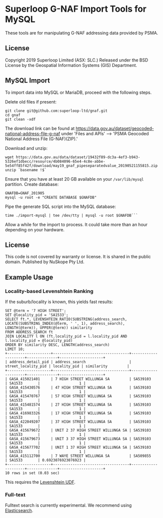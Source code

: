 # Superloop G-NAF Import Tools for MySQL #

These tools are for manipulating G-NAF addressing data provided by PSMA.

## License ##

Copyright 2019 Superloop Limited (ASX: SLC.) Released under the BSD License by the Geospatial Information Systems (GIS) Department.

## MySQL Import ##

To import data into MySQL or MariaDB, proceed with the following steps.

Delete old files if present:

```
git clone git@github.com:superloop-ltd/gnaf.git
cd gnaf
git clean -xdf
```

The download link can be found at https://data.gov.au/dataset/geocoded-national-address-file-g-naf under 'Files and APIs' --> 'PSMA Geocoded National Address File (G-NAF)(ZIP).'

Download and unzip:

```
wget https://data.gov.au/data/dataset/19432f89-dc3a-4ef3-b943-5326ef1dbecc/resource/4b084096-65e4-4c8e-abbe-5e54ff85f42f/download/may19_gnaf_pipeseparatedvalue_20190521155815.zip
unzip `basename !$`
```

Ensure that you have at least 20 GB available on your `/var/lib/mysql` partition. Create database:

```
GNAFDB=GNAF_201905
mysql -u root -e "CREATE DATABASE $GNAFDB"
```

Pipe the generate SQL script into the MySQL database:

```
time ./import-mysql | tee /dev/tty | mysql -u root $GNAFDB```
```

Allow a while for the import to process. It could take more than an hour depending on your hardware.

## License ##

This code is not covered by warranty or license. It is shared in the 
public domain. Published by NuSkope Pty Ltd.

## Example Usage ##

### Locality-based Levenshtein Ranking ###

If the suburb/locality is known, this yields fast results:

```
SET @term = '7 HIGH STREET';
SET @locality_pid = 'SA1533';
SELECT ft.*, LEVENSHTEIN_RATIO(SUBSTRING(address_search, LOCATE(SUBSTRING_INDEX(@term, ' ', 1), address_search), LENGTH(@term)), UPPER(@term)) similarity
FROM ADDRESS_SEARCH ft
JOIN LOCALITY l ON (ft.locality_pid = l.locality_pid AND l.locality_pid = @locality_pid)
ORDER BY similarity DESC, LENGTH(address_search)
LIMIT 10;
+--------------------+-----------------------------------+---------------------+--------------+--------------------+
| address_detail_pid | address_search                    | street_locality_pid | locality_pid | similarity         |
+--------------------+-----------------------------------+---------------------+--------------+--------------------+
| GASA_415021401     | 7 HIGH STREET WILLUNGA SA         | SA539103            | SA1533       |                  1 |
| GASA_415430576     | 47 HIGH STREET WILLUNGA SA        | SA539103            | SA1533       |                  1 |
| GASA_415470767     | 57 HIGH STREET WILLUNGA SA        | SA539103            | SA1533       |                  1 |
| GASA_415481574     | 27 HIGH STREET WILLUNGA SA        | SA539103            | SA1533       |                  1 |
| GASA_416983326     | 17 HIGH STREET WILLUNGA SA        | SA539103            | SA1533       |                  1 |
| GASA_422049207     | 37 HIGH STREET WILLUNGA SA        | SA539103            | SA1533       |                  1 |
| GASA_415679672     | UNIT 2 37 HIGH STREET WILLUNGA SA | SA539103            | SA1533       |                  1 |
| GASA_415679673     | UNIT 3 37 HIGH STREET WILLUNGA SA | SA539103            | SA1533       |                  1 |
| GASA_415677702     | UNIT 1 37 HIGH STREET WILLUNGA SA | SA539103            | SA1533       |                  1 |
| GASA_415112700     | 7 WAYE STREET WILLUNGA SA         | SA509855            | SA1533       | 0.6923076923076923 |
+--------------------+-----------------------------------+---------------------+--------------+--------------------+
10 rows in set (0.03 sec)
```

This requires the [Levenshtein UDF](https://github.com/juanmirocks/Levenshtein-MySQL-UDF).

### Full-text ###

Fulltext search is currently experimental. We recommend using [Elasticsearch](https://www.elastic.co/products/elasticsearch).
